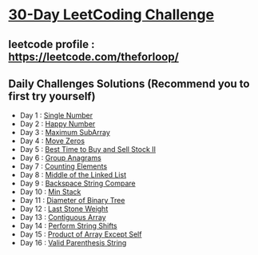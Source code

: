 # [30-Day LeetCoding Challenge](https://leetcode.com/explore/challenge/card/30-day-leetcoding-challenge/)

## leetcode profile : https://leetcode.com/theforloop/
## Daily Challenges Solutions (Recommend you to first try yourself)

* Day 1 : [Single Number](src/main/java/io/theforloop/leetcode30daychallenge/day1/SingleNumber.java)
* Day 2 : [Happy Number](src/main/java/io/theforloop/leetcode30daychallenge/day2/HappyNumber.java)
* Day 3 : [Maximum SubArray](src/main/java/io/theforloop/leetcode30daychallenge/day3/MaximumSubArray.java)
* Day 4 : [Move Zeros](src/main/java/io/theforloop/leetcode30daychallenge/day4/MoveZeroes.java)
* Day 5 : [Best Time to Buy and Sell Stock II](src/main/java/io/theforloop/leetcode30daychallenge/day5/BuySellStock2.java)
* Day 6 : [Group Anagrams](src/main/java/io/theforloop/leetcode30daychallenge/day6/GroupAnagrams.java)
* Day 7 : [Counting Elements](src/main/java/io/theforloop/leetcode30daychallenge/day7/CountingElements.java)
* Day 8 : [Middle of the Linked List](src/main/java/io/theforloop/leetcode30daychallenge/day8/MiddleOfTheLinkedList.java)
* Day 9 : [Backspace String Compare](src/main/java/io/theforloop/leetcode30daychallenge/day9/BackspaceStringCompare.java)
* Day 10 : [Min Stack](src/main/java/io/theforloop/leetcode30daychallenge/day10/MinStack.java)
* Day 11 : [Diameter of Binary Tree](src/main/java/io/theforloop/leetcode30daychallenge/day11/DiameterOfBinaryTree.java)
* Day 12 : [Last Stone Weight](src/main/java/io/theforloop/leetcode30daychallenge/day12/LastStoneWeight.java)
* Day 13 : [Contiguous Array](src/main/java/io/theforloop/leetcode30daychallenge/day13/ContiguousArray.java)
* Day 14 : [Perform String Shifts](src/main/java/io/theforloop/leetcode30daychallenge/day14/PerformStringShifts.java)
* Day 15 : [Product of Array Except Self](src/main/java/io/theforloop/leetcode30daychallenge/day15/ProductOfArrayExceptSelf.java)
* Day 16 : [Valid Parenthesis String](src/main/java/io/theforloop/leetcode30daychallenge/day16/ValidParenthesisString.java)


